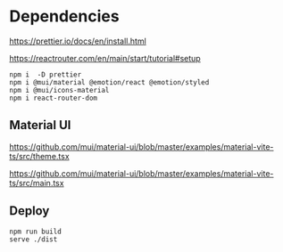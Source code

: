 # Dependencies

https://prettier.io/docs/en/install.html

https://reactrouter.com/en/main/start/tutorial#setup

```shell
npm i  -D prettier
npm i @mui/material @emotion/react @emotion/styled
npm i @mui/icons-material
npm i react-router-dom
```

## Material UI

https://github.com/mui/material-ui/blob/master/examples/material-vite-ts/src/theme.tsx

https://github.com/mui/material-ui/blob/master/examples/material-vite-ts/src/main.tsx

## Deploy

```shell
npm run build
serve ./dist
```
